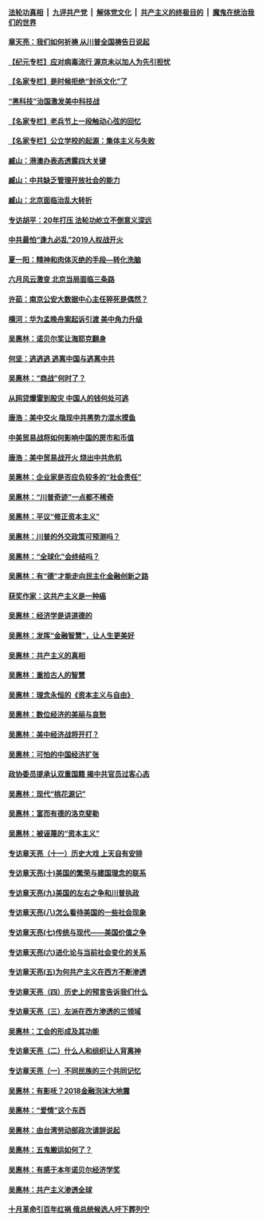 

####  [法轮功真相](../../../../basic/blob/master/README.md?t=07051602) &nbsp;|&nbsp; [九评共产党](../../../../9ping.md/blob/master/README.md?t=07051602) &nbsp;|&nbsp; [解体党文化](../../../../jtdwh.md/blob/master/README.md?t=07051602)  &nbsp;|&nbsp; [共产主义的终极目的](../../../../gczydzjmd.md/blob/master/README.md?t=07051602) &nbsp;|&nbsp; [魔鬼在统治我们的世界](../../../../mgztzwmdsj.md/blob/master/README.md?t=07051602) 

#### [章天亮：我们如何祈祷 从川普全国祷告日说起](../pages/nsc423/n11944627.md?t=07051602) 

#### [【纪元专栏】应对病毒流行 渥京未以加人为先引担忧](../pages/nsc423/n11875714.md?t=07051602) 

#### [【名家专栏】是时候拒绝“封杀文化”了](../pages/nsc423/n11814093.md?t=07051602) 

#### [“黑科技”治国激发美中科技战](../pages/nsc423/n11638056.md?t=07051602) 

#### [【名家专栏】老兵节上一段触动心弦的回忆](../pages/nsc423/n11646016.md?t=07051602) 

#### [【名家专栏】公立学校的起源：集体主义与失败](../pages/nsc423/n11601833.md?t=07051602) 

#### [臧山：港澳办表态透露四大关键](../pages/nsc423/n11421628.md?t=07051602) 

#### [臧山：中共缺乏管理开放社会的能力](../pages/nsc423/n11407457.md?t=07051602) 

#### [臧山：北京面临治乱大转折](../pages/nsc423/n11406895.md?t=07051602) 

#### [专访胡平：20年打压 法轮功屹立不倒意义深远](../pages/nsc423/n11398800.md?t=07051602) 

#### [中共最怕“逢九必乱”2019人权战开火](../pages/nsc423/n11385248.md?t=07051602) 

#### [夏一阳：精神和肉体灭绝的手段—转化洗脑](../pages/nsc423/n11368250.md?t=07051602) 

#### [六月风云激变 北京当局面临三条路](../pages/nsc423/n11313668.md?t=07051602) 

#### [许茹：南京公安大数据中心主任猝死是偶然？](../pages/nsc423/n11064744.md?t=07051602) 

#### [横河：华为孟晚舟案起诉引渡 美中角力升级](../pages/nsc423/n11027230.md?t=07051602) 

#### [吴惠林：诺贝尔奖让海耶克翻身](../pages/nsc423/n10890049.md?t=07051602) 

#### [何坚：逃逃逃 逃离中国与逃离中共](../pages/nsc423/n10592891.md?t=07051602) 

#### [吴惠林：“商战”何时了？](../pages/nsc423/n10573558.md?t=07051602) 

#### [从网贷爆雷到股灾 中国人的钱何处可逃](../pages/nsc423/n10572800.md?t=07051602) 

#### [唐浩：美中交火 隐现中共黑势力混水摸鱼](../pages/nsc423/n10544040.md?t=07051602) 

#### [中美贸易战将如何影响中国的房市和币值](../pages/nsc423/n10543697.md?t=07051602) 

#### [唐浩：美中贸易战开火 烧出中共危机](../pages/nsc423/n10540126.md?t=07051602) 

#### [吴惠林：企业家是否应负较多的“社会责任”](../pages/nsc423/n10535022.md?t=07051602) 

#### [吴惠林：“川普奇迹”一点都不稀奇](../pages/nsc423/n10512808.md?t=07051602) 

#### [吴惠林：平议“修正资本主义”](../pages/nsc423/n10495724.md?t=07051602) 

#### [吴惠林：川普的外交政策可预测吗？](../pages/nsc423/n10462387.md?t=07051602) 

#### [吴惠林：“全球化”会终结吗？](../pages/nsc423/n10452838.md?t=07051602) 

#### [吴惠林：有“德”才能走向民主化金融创新之路](../pages/nsc423/n10432292.md?t=07051602) 

#### [获奖作家：这共产主义是一种癌](../pages/nsc423/n10431541.md?t=07051602) 

#### [吴惠林：经济学是讲道德的](../pages/nsc423/n10398014.md?t=07051602) 

#### [吴惠林：发挥“金融智慧”，让人生更美好](../pages/nsc423/n10375019.md?t=07051602) 

#### [吴惠林：共产主义的真相](../pages/nsc423/n10351394.md?t=07051602) 

#### [吴惠林：重拾古人的智慧](../pages/nsc423/n10337691.md?t=07051602) 

#### [吴惠林：理念永恒的《资本主义与自由》](../pages/nsc423/n10316274.md?t=07051602) 

#### [吴惠林：数位经济的美丽与哀愁](../pages/nsc423/n10292946.md?t=07051602) 

#### [吴惠林：美中经济战将开打？](../pages/nsc423/n10258825.md?t=07051602) 

#### [吴惠林：可怕的中国经济扩张](../pages/nsc423/n10219147.md?t=07051602) 

#### [政协委员提承认双重国籍 揭中共官员过客心态](../pages/nsc423/n10208809.md?t=07051602) 

#### [吴惠林：现代“桃花源记”](../pages/nsc423/n10185234.md?t=07051602) 

#### [吴惠林：富而有德的洛克斐勒](../pages/nsc423/n10142264.md?t=07051602) 

#### [吴惠林：被诬蔑的“资本主义”](../pages/nsc423/n10124816.md?t=07051602) 

#### [专访章天亮（十一）历史大戏 上天自有安排](../pages/nsc423/n10094905.md?t=07051602) 

#### [专访章天亮(十)美国的繁荣与建国理念的联系](../pages/nsc423/n10094899.md?t=07051602) 

#### [专访章天亮(九)美国的左右之争和川普执政](../pages/nsc423/n10094889.md?t=07051602) 

#### [专访章天亮(八)怎么看待美国的一些社会现象](../pages/nsc423/n10094857.md?t=07051602) 

#### [专访章天亮(七)传统与现代——美国价值之争](../pages/nsc423/n10093140.md?t=07051602) 

#### [专访章天亮(六)进化论与当前社会变化的关系](../pages/nsc423/n10092036.md?t=07051602) 

#### [专访章天亮(五)为何共产主义在西方不断渗透](../pages/nsc423/n10083620.md?t=07051602) 

#### [专访章天亮（四）历史上的预言告诉我们什么](../pages/nsc423/n10083606.md?t=07051602) 

#### [专访章天亮（三）左派在西方渗透的三领域](../pages/nsc423/n10081115.md?t=07051602) 

#### [吴惠林：工会的形成及其功能](../pages/nsc423/n10080633.md?t=07051602) 

#### [专访章天亮（二）什么人和组织让人背离神](../pages/nsc423/n10076637.md?t=07051602) 

#### [专访章天亮（一）不同民族的三个共同记忆](../pages/nsc423/n10074188.md?t=07051602) 

#### [吴惠林：有影呒？2018金融泡沫大地震](../pages/nsc423/n10040534.md?t=07051602) 

#### [吴惠林：“爱情”这个东西](../pages/nsc423/n10019423.md?t=07051602) 

#### [吴惠林：由台湾劳动部政次请辞说起](../pages/nsc423/n9979679.md?t=07051602) 

#### [吴惠林：五鬼搬运如何了？](../pages/nsc423/n9925338.md?t=07051602) 

#### [吴惠林：有感于本年诺贝尔经济学奖](../pages/nsc423/n9871883.md?t=07051602) 

#### [吴惠林：共产主义渗透全球](../pages/nsc423/n9812748.md?t=07051602) 

#### [十月革命引百年红祸 俄总统候选人吁下葬列宁](../pages/nsc423/n9810182.md?t=07051602) 

